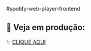 #spotify-web-player-frontend

## 🚀 Veja em produção:
✨ [CLIQUE AQUI](https://spotify-web-player-frontend-ohl8twrb7-ecilialarissas-projects.vercel.app)
